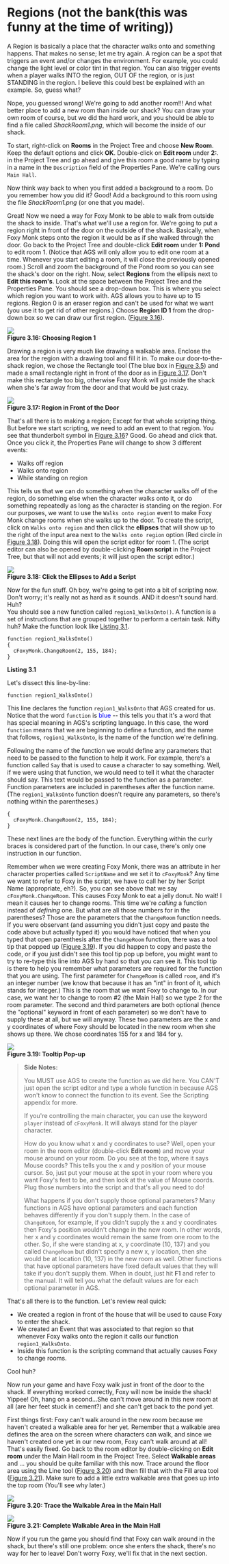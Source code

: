 # Regions (not the bank(this was funny at the time of writing))

A Region is basically a place that the character walks onto and something happens.  That makes no sense; let me try again.  A region can be a spot that triggers an event and/or changes the environment.  For example, you could change the light level or color tint in that region.  You can also trigger events when a player walks INTO the region, OUT OF the region, or is just STANDING in the region.  I believe this could best be explained with an example.  So, guess what?

Nope, you guessed wrong! We're going to add another room!!!  And what better place to add a new room than inside our shack?  You can draw your own room of course, but we did the hard work, and you should be able to find a file called *ShackRoom1.png*, which will become the inside of our shack.

To start, right-click on **Rooms** in the Project Tree and choose **New Room**. Keep the default options and click **OK**. Double-click on **Edit room** under **2:**. in the Project Tree and go ahead and give this room a good name by typing in a name in the `Description` field of the Properties Pane. We're calling ours `Main Hall`.

Now think way back to when you first added a background to a room.  Do you remember how you did it?  Good! Add a background to this room using the file *ShackRoom1.png* (or one that you made).

Great! Now we need a way for Foxy Monk to be able to walk from outside the shack to inside.  That's what we'll use a region for.  We're going to put a region right in front of the door on the outside of the shack.  Basically, when Foxy Monk steps onto the region it would be as if she walked through the door.  Go back to the Project Tree and double-click **Edit room** under **1: Pond** to edit room 1. (Notice that AGS will only allow you to edit one room at a time.  Whenever you start editing a room, it will close the previously opened room.)  Scroll and zoom the background of the Pond room so you can see the shack's door on the right.  Now, select **Regions** from the ellipsis next to **Edit this room's**. Look at the space between the Project Tree and the Properties Pane.  You should see a drop-down box.  This is where you select which region you want to work with.  AGS allows you to have up to 15 regions.  Region 0 is an eraser region and can't be used for what we want (you use it to get rid of other regions.) Choose **Region ID 1** from the drop-down box so we can draw our first region. ([Figure 3.16](#figure316)). 

<a name="figure316"></a>
<span>![](../../images/chooseregion1.png)<br>**Figure 3.16: Choosing Region 1**</span>

Drawing a region is very much like drawing a walkable area.  Enclose the area for the region with a drawing tool and fill it in.  To make our door-to-the-shack region, we chose the Rectangle tool (The blue box in [Figure 3.5](walkable_areas.html#figure35)) and made a small rectangle right in front of the door as in [Figure 3.17](#figure317). Don't make this rectangle too big, otherwise Foxy Monk will go inside the shack when she's far away from the door and that would be just crazy.

<a name="figure317"></a>
<span>![](../../images/doorregion.png)<br>**Figure 3.17: Region in Front of the Door**</span>

That's all there is to making a region; Except for that whole scripting thing.  But before we start scripting, we need to add an event to that region. You see that thunderbolt symbol in [Figure 3.16](#figure316)? Good.  Go ahead and click that.  Once you click it, the Properties Pane will change to show 3 different events:

* Walks off region
* Walks onto region
* While standing on region

This tells us that we can do something when the character walks off of the region, do something else when the character walks onto it, or do something repeatedly as long as the character is standing on the region.  For our purposes, we want to use the `Walks onto region` event to make Foxy Monk change rooms when she walks up to the door.  To create the script, click on `Walks onto region` and then click the **ellipses** that will show up to the right of the input area next to the `Walks onto region` option (Red circle in [Figure 3.18](#figure318)). Doing this will open the script editor for room 1.  (The script editor can also be opened by double-clicking **Room script** in the Project Tree, but that will not add events; it will just open the script editor.)

<a name="figure318"></a>
<span>![](../../images/addscriptellipses.png)<br>**Figure 3.18: Click the Ellipses to Add a Script**</span>

Now for the fun stuff.  Oh boy, we're going to get into a bit of scripting now.  Don't worry; it's really not as hard as it sounds.  AND it doesn't sound hard.<br>
Huh?<br>
You should see a new function called `region1_WalksOnto()`. A function is a set of instructions that are grouped together to perform a certain task.  Nifty huh?  Make the function look like [Listing 3.1](#listing31).

<a name="listing31"></a>
```agsscript
function region1_WalksOnto()
{
  cFoxyMonk.ChangeRoom(2, 155, 184);
}
```
**Listing 3.1**

Let's dissect this line-by-line:
```agsscript
function region1_WalksOnto()
```
This line declares the function `region1_WalksOnto` that AGS created for us. Notice that the word `function` is <font color="blue">blue</font> -- this tells you that it's a word that has special meaning in AGS's scripting language.  In this case, the word `function` means that we are beginning to define a function, and the name that follows, `region1_WalksOnto`, is the name of the function we're defining.

Following the name of the function we would define any parameters that need to be passed to the function to help it work.  For example, there's a function called `Say` that is used to cause a character to say something.  Well, if we were using that function, we would need to tell it what the character should say.  This text would be passed to the function as a parameter. Function parameters are included in parentheses after the function name.  (The `region1_WalksOnto` function doesn't require any parameters, so there's nothing within the parentheses.)
```agsscript
{
  cFoxyMonk.ChangeRoom(2, 155, 184);
}
```
These next lines are the body of the function.  Everything within the curly braces is considered part of the function.  In our case, there's only one instruction in our function.

Remember when we were creating Foxy Monk, there was an attribute in her character properties called `ScriptName` and we set it to `cFoxyMonk`? Any time we want to refer to Foxy in the script, we have to call her by her Script Name (appropriate, eh?).  So, you can see above that we say `cFoxyMonk.ChangeRoom`. This causes Foxy Monk to eat a jelly donut.  No wait!  I mean it causes her to change rooms.  This time we're *calling* a function instead of *defining* one. But what are all those numbers for in the parentheses?  Those are the parameters that the `ChangeRoom` function needs. If you were observant (and assuming you didn't just copy and paste the code above but actually typed it) you would have noticed that when you typed that open parenthesis after the `ChangeRoom` function, there was a tool tip that popped up ([Figure 3.19](#figure319)). If you did happen to copy and paste the code, or if you just didn't see this tool tip pop up before, you might want to try to re-type this line into AGS by hand so that you can see it.  This tool tip is there to help you remember what parameters are required for the function that you are using.  The first parameter for `ChangeRoom` is called `room`, and it's an integer number (we know that because it has an "int" in front of it, which stands for integer.) This is the room that we want Foxy to change to.  In our case, we want her to change to room #2 (the Main Hall) so we type 2 for the room parameter. The second and third parameters are both optional (hence the "optional" keyword in front of each parameter) so we don't have to supply these at all, but we will anyway.  These two parameters are the x and y coordinates of where Foxy should be located in the new room when she shows up there.  We chose coordinates 155 for x and 184 for y.

<a name="figure319"></a>
<span>![](../../images/tooltip.png)<br>**Figure 3.19: Tooltip Pop-up**</span>

> **Side Notes:** 
>
> You MUST use AGS to create the function as we did here.  You CAN'T just open the script editor and type a whole function in because AGS won't know to connect the function to its event.  See the Scripting appendix for more.
>
> If you're controlling the main character, you can use the keyword `player` instead of `cFoxyMonk`. It will always stand for the player character.
>
> How do you know what x and y coordinates to use?  Well, open your room in the room editor (double-click **Edit room**) and move your mouse around on your room.  Do you see at the top, where it says Mouse coords?  This tells you the x and y position of your mouse cursor.  So, just put your mouse at the spot in your room where you want Foxy's feet to be, and then look at the value of Mouse coords.  Plug those numbers into the script and that's all you need to do!
>
> What happens if you don't supply those optional parameters?  Many functions in AGS have optional parameters and each function behaves differently if you don't supply them.  In the case of `ChangeRoom`, for example, if you didn't supply the x and y coordinates then Foxy's position wouldn't change in the new room.  In other words, her x and y coordinates would remain the same from one room to the other. So, if she were standing at x, y coordinate (10, 137) and you called `ChangeRoom` but didn't specify a new x, y location, then she would be at location (10, 137) in the new room as well.  Other functions that have optional parameters have fixed default values that they will take if you don't supply them.  When in doubt, just hit **F1** and refer to the manual. It will tell you what the default values are for each optional parameter in AGS.

That's all there is to the function.  Let's review real quick:
* We created a region in front of the house that will be used to cause Foxy to enter the shack.
* We created an Event that was associated to that region so that whenever Foxy walks onto the region it calls our function `region1_WalksOnto`.
* Inside this function is the scripting command that actually causes Foxy to change rooms.

Cool huh?

Now run your game and have Foxy walk just in front of the door to the shack.  If everything worked correctly, Foxy will now be inside the shack!  Yippee! Oh, hang on a second...She can't move around in this new room at all (are her feet stuck in cement?) and she can't get back to the pond yet.

First things first: Foxy can't walk around in the new room because we haven't created a walkable area for her yet.  Remember that a walkable area defines the area on the screen where characters can walk, and since we haven't created one yet in our new room, Foxy can't walk around at all!  That's easily fixed.  Go back to the room editor by double-clicking on **Edit room** under the Main Hall room in the Project Tree. Select **Walkable areas** and ... you should be quite familiar with this now.  Trace around the floor area using the Line tool ([Figure 3.20](#figure320)) and then fill that with the Fill area tool ([Figure 3.21](#figure321)). Make sure to add a little extra walkable area that goes up into the top room (You'll see why later.)

<a name="figure320"></a>
<span>![](../../images/hallwalkable1.png)<br>**Figure 3.20: Trace the Walkable Area in the Main Hall**</span>

<a name="figure321"></a>
<span>![](../../images/hallwalkable2.png)<br>**Figure 3.21: Complete Walkable Area in the Main Hall**</span>

Now if you run the game you should find that Foxy can walk around in the shack, but there's still one problem: once she enters the shack, there's no way for her to leave!  Don't worry Foxy, we'll fix that in the next section.

